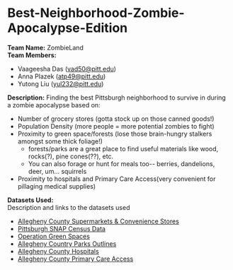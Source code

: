 # Best-Neighborhood-Zombie-Apocalypse-Edition
**Team Name:** ZombieLand   
**Team Members:** 
- Vaageesha Das (vad50@pitt.edu)  
- Anna Plazek (atp49@pitt.edu)  
- Yutong Liu (yul232@pitt.edu)  

**Description:** 
Finding the best Pittsburgh neighborhood to survive in during a zombie apocalypse based on:
- Number of grocery stores (gotta stock up on those canned goods!)  
- Population Density (more people = more potential zombies to fight)  
- Proximity to green space/forests (lose those brain-hungry stalkers amongst some thick foliage!)  
    - forests/parks are a great place to find useful materials like wood, rocks(?), pine cones(??), etc.  
    - You can also forage or hunt for meals too-- berries, dandelions, deer, um... squirrels   
- Proximity to hospitals and Primary Care Access(very convenient for pillaging medical supplies) 

**Datasets Used:**  
Description and links to the datasets used  
- [Allegheny County Supermarkets & Convenience Stores](https://data.wprdc.org/dataset/allegheny-county-supermarkets-convenience-stores)  
- [Pittsburgh SNAP Census Data](https://data.wprdc.org/dataset/pgh/resource/b7156251-6036-4b68-ad2a-95566c84343e)    
- [Operation Green Spaces](https://data.wprdc.org/dataset/operations-green-spaces)    
- [Allegheny Country Parks Outlines](https://data.wprdc.org/dataset/allegheny-county-parks-outlines)  
- [Allegheny County Hospitals](https://data.wprdc.org/dataset/hospitals)
- [Allegheny County Primary Care Access](https://data.wprdc.org/dataset/allegheny-county-primary-care-facilities)

